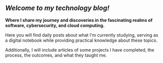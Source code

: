 ## ***Welcome to my technology blog!***

**Where I share my journey and discoveries in the fascinating realms of software, cybersecurity, and cloud computing.**

Here you will find daily posts about what I'm currently studying, 
serving as a digital notebook while providing practical knowledge about these topics. 

Additionally, I will include articles of some projects I have completed, the process, the outcomes, and what they taught me.

